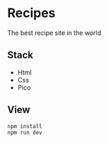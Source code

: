 # Recipes
The best recipe site in the world

## Stack
- Html
- Css
- Pico

## View
```
npm install
npm run dev
```
